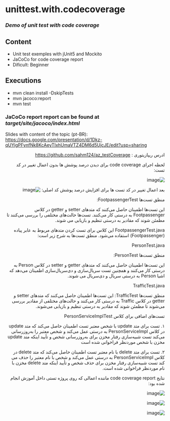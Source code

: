 # unittest.with.codecoverage
### _Demo of unit test with code coverage_

## Content
- Unit test exemples with jUnit5 and Mockito
- JaCoCo for code coverage report
- Dificult: Beginner

## Executions
- mvn clean install -DskipTests
- mvn jacoco:report
- mvn test

### JaCoCo report report can be found at _target/site/jacoco/index.html_

Slides with content of the topic (pt-BR):<br> https://docs.google.com/presentation/d/1Dkz-qUYigPFynfNk8KcAeyTIxhUmaVTZ4DM6d5UjcJE/edit?usp=sharing

<div dir="rtl">

ادرس ریپازیتوری : https://github.com/sahm124/az_testCoverage

لحظه اجرای code coverage برای دیدن درصد پوشش ها بدون اعمال تغییر در کد تست:

![image](https://github.com/sahm124/az_testCoverage/assets/62812464/3cf7f35e-dbdc-401d-83ac-21bb3bea4da8)



بعد اعمال تغییر در کد تست ها برای افزایش درصد پوشش کد اصلی:
![image](https://github.com/sahm124/az_testCoverage/assets/62812464/67687451-6d30-46a9-8cb3-b9bb22ad4f1e)



منطق تست‌ها FootpassengerTest:

این تست‌ها اطمینان حاصل می‌کنند که متدهای setter و getter در کلاس Footpassenger به درستی کار می‌کنند. تست‌ها حالت‌های مختلفی را بررسی می‌کنند تا مطمئن شوند که مقادیر به درستی تنظیم و بازیابی می‌ شوند.

FootpassengerTest.java
این کلاس برای تست کردن متدهای مربوط به عابر پیاده (Footpassenger) استفاده می‌شود. منطق تست‌ها به شرح زیر است:

PersonTest.java

منطق تست‌ها PersonTest:

این تست‌ها اطمینان حاصل می‌کنند که متدهای getter و setter در کلاس Person به درستی کار می‌کنند و همچنین تست سریال‌سازی و دی‌سریال‌سازی اطمینان می‌دهد که اشیا Person به درستی سریال و دی‌سریال می ‌شوند.

TrafficTest.java

منطق تست‌ها TrafficTest:
این تست‌ها اطمینان حاصل می‌کنند که متدهای setter و getter در کلاس Traffic به درستی کار می‌کنند و حالت‌های مختلفی از مقادیر بررسی می‌شوند تا مطمئن شوند که مقادیر به درستی تنظیم و بازیابی می‌شوند.




تست‌های اضافی برای کلاس PersonServiceImplTest

۱. تست برای متد update با شخص معتبر
 تست اطمینان حاصل می‌کند که متد update در کلاس PersonServiceImpl به درستی عمل می‌کند و شخص معتبر را به‌روز‌رسانی می‌کند
تست شبیه‌سازی رفتار مخزن برای به‌روز‌رسانی شخص و تأیید اینکه متد update مخزن با شخص موردنظر فراخوانی شده است

۲. تست برای متد delete با نام معتبر
 تست اطمینان حاصل می‌کند که متد delete در کلاس PersonServiceImpl به درستی عمل می‌کند و شخص با نام معتبر را حذف می‌ کند
 تست شبیه‌سازی رفتار مخزن برای حذف شخص و تأیید اینکه متد delete مخزن با نام موردنظر فراخوانی شده است.


نتایج code coverage report ماننده اعمالی که روی پروژه تستی داخل آموزش انجام شده بود:

![image](https://github.com/sahm124/az_testCoverage/assets/62812464/3297de04-0085-4a6a-99bc-e4d2f7941548)

![image](https://github.com/sahm124/az_testCoverage/assets/62812464/e40258ba-cadc-405c-ba3e-8763c90e8599)

![image](https://github.com/sahm124/az_testCoverage/assets/62812464/4075c31d-b65e-4d3a-8fa4-3337493f521e)



</div>
